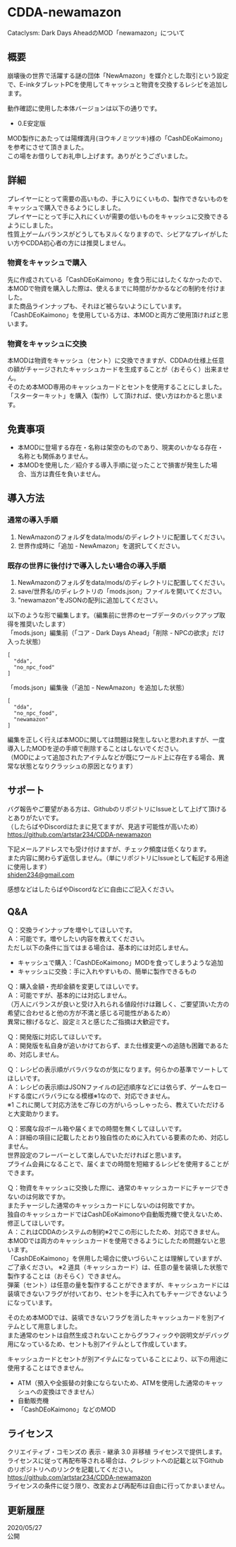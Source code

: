 # CDDA-newamazon
Cataclysm: Dark Days AheadのMOD「newamazon」について

## 概要
崩壊後の世界で活躍する謎の団体「NewAmazon」を媒介とした取引という設定で、E-inkタブレットPCを使用してキャッシュと物資を交換するレシピを追加します。

動作確認に使用した本体バージョンは以下の通りです。
* 0.E安定版

MOD製作にあたっては陽輝満月(ヨウキノミツツキ)様の「CashDEoKaimono」を参考にさせて頂きました。  
この場をお借りしてお礼申し上げます。ありがとうございました。


## 詳細
プレイヤーにとって需要の高いもの、手に入りにくいもの、製作できないものをキャッシュで購入できるようにしました。  
プレイヤーにとって手に入れにくいが需要の低いものをキャッシュに交換できるようにしました。  
性質上ゲームバランスがどうしてもヌルくなりますので、シビアなプレイがしたい方やCDDA初心者の方には推奨しません。

### 物資をキャッシュで購入
先に作成されている「CashDEoKaimono」を食う形にはしたくなかったので、本MODで物資を購入した際は、使えるまでに時間がかかるなどの制約を付けました。  
また商品ラインナップも、それほど被らないようにしています。  
「CashDEoKaimono」を使用している方は、本MODと両方ご使用頂ければと思います。

### 物資をキャッシュに交換
本MODは物資をキャッシュ（セント）に交換できますが、CDDAの仕様上任意の額がチャージされたキャッシュカードを生成することが（おそらく）出来ません。  
そのため本MOD専用のキャッシュカードとセントを使用することにしました。  
「スターターキット」を購入（製作）して頂ければ、使い方はわかると思います。


## 免責事項
* 本MODに登場する存在・名称は架空のものであり、現実のいかなる存在・名称とも関係ありません。
* 本MODを使用した／紹介する導入手順に従ったことで損害が発生した場合、当方は責任を負いません。


## 導入方法
### 通常の導入手順
1. NewAmazonのフォルダをdata/mods/のディレクトリに配置してください。
2. 世界作成時に「追加 - NewAmazon」を選択してください。

### 既存の世界に後付けで導入したい場合の導入手順
1. NewAmazonのフォルダをdata/mods/のディレクトリに配置してください。
2. save/世界名/のディレクトリの「mods.json」ファイルを開いてください。
3. "newamazon"をJSONの配列に追加してください。

以下のような形で編集します。（編集前に世界のセーブデータのバックアップ取得を推奨いたします）  
「mods.json」編集前（「コア - Dark Days Ahead」「削除 - NPCの欲求」だけ入った状態）  
```
[
  "dda",
  "no_npc_food"
]
```
「mods.json」編集後（「追加 - NewAmazon」を追加した状態）  
```
[
  "dda",
  "no_npc_food",
  "newamazon"
]
```
編集を正しく行えば本MODに関しては問題は発生しないと思われますが、一度導入したMODを逆の手順で削除することはしないでください。  
（MODによって追加されたアイテムなどが既にワールド上に存在する場合、異常な状態となりクラッシュの原因となります）


## サポート
バグ報告やご要望がある方は、GithubのリポジトリにIssueとして上げて頂けるとありがたいです。  
（したらばやDiscordはたまに見てますが、見逃す可能性が高いため）  
<https://github.com/artstar234/CDDA-newamazon>

下記メールアドレスでも受け付けますが、チェック頻度は低くなります。  
また内容に関わらず返信しません。（単にリポジトリにIssueとして転記する用途に使用します）  
<shiden234@gmail.com>

感想などはしたらばやDiscordなどに自由にご記入ください。


## Q&A
Ｑ：交換ラインナップを増やしてほしいです。  
Ａ：可能です。増やしたい内容を教えてください。  
ただし以下の条件に当てはまる場合は、基本的には対応しません。  
* キャッシュで購入：「CashDEoKaimono」MODを食ってしまうような追加
* キャッシュに交換：手に入れやすいもの、簡単に製作できるもの

Ｑ：購入金額・売却金額を変更してほしいです。  
Ａ：可能ですが、基本的には対応しません。  
（万人にバランスが良いと受け入れられる値段付けは難しく、ご要望頂いた方の希望に合わせると他の方が不満と感じる可能性があるため）  
異常に稼げるなど、設定ミスと感じたご指摘は大歓迎です。

Ｑ：開発版に対応してほしいです。  
Ａ：開発版を私自身が追いかけておらず、また仕様変更への追随も困難であるため、対応しません。

Ｑ：レシピの表示順がバラバラなのが気になります。何らかの基準でソートしてほしいです。  
Ａ：レシピの表示順はJSONファイルの記述順序などには依らず、ゲームをロードする度にバラバラになる模様※1なので、対応できません。  
※1 これに関して対応方法をご存じの方がいらっしゃったら、教えていただけると大変助かります。

Ｑ：邪魔な段ボール箱や届くまでの時間を無くしてほしいです。  
Ａ：詳細の項目に記載したとおり独自性のために入れている要素のため、対応しません。  
世界設定のフレーバーとして楽しんでいただければと思います。  
プライム会員になることで、届くまでの時間を短縮するレシピを使用することができます。  

Ｑ：物資をキャッシュに交換した際に、通常のキャッシュカードにチャージできないのは何故ですか。  
またチャージした通常のキャッシュカードにしないのは何故ですか。  
独自のキャッシュカードではCashDEoKaimonoや自動販売機で使えないため、修正してほしいです。  
Ａ：これはCDDAのシステムの制約※2でこの形にしたため、対応できません。  
本MODでは両方のキャッシュカードを使用できるようにしたため問題ないと思います。  
「CashDEoKaimono」を併用した場合に使いづらいことは理解していますが、ご了承ください。
※2 道具（キャッシュカード）は、任意の量を装填した状態で製作することは（おそらく）できません。  
弾薬（セント）は任意の量を製作することができますが、キャッシュカードには装填できないフラグが付いており、セントを手に入れてもチャージできないようになっています。

そのため本MODでは、装填できないフラグを消したキャッシュカードを別アイテムとして用意しました。  
また通常のセントは自然生成されないことからグラフィックや説明文がデバッグ用になっているため、セントも別アイテムとして作成しています。

キャッシュカードとセントが別アイテムになっていることにより、以下の用途に使用することはできません。
* ATM（預入や全振替の対象にならないため、ATMを使用した通常のキャッシュへの変換はできません）
* 自動販売機
* 「CashDEoKaimono」などのMOD


## ライセンス
クリエイティブ・コモンズの 表示 - 継承 3.0 非移植 ライセンスで提供します。  
ライセンスに従って再配布等される場合は、クレジットへの記載と以下Githubのリポジトリへのリンクを記載してください。  
<https://github.com/artstar234/CDDA-newamazon>  
ライセンスの条件に従う限り、改変および再配布は自由に行ってかまいません。

## 更新履歴
2020/05/27  
公開
